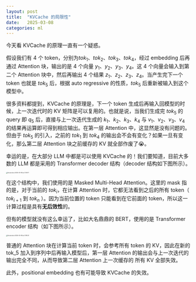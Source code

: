```yaml
---
layout: post
title:  "KVCache 的局限性"
date:   2025-03-08
categories: ml
---
```


今天看 KVCache 的原理一直有一个疑惑。

假设我们有 4 个 token，分别为$tok_1$、$tok_2$、$tok_3$、$tok_4$，经过 embedding 后再通过 Attention 块，输出的是 4 个向量 $y_1$、$y_2$、$y_3$、$y_4$。这 4 个向量会输入到第二个 Attention 块中，然后再输出 4 个结果 $z_1$、$z_2$、$z_3$、$z_4$。当产生完下一个 token 也就是  $tok_5$ 后，根据 auto regressive 的性质，$tok_5$ 后重新被输入到这个模型中。

很多资料都提到，KVCache 的原理是，下一个 token 生成后再输入回模型的时候，上一次迭代时的 KV 矩阵是可以复用的。也就是说，当我们生成完 $tok_5$ 的 query 即 $q_5$ 后，直接与上一次迭代生成的 $k_1$、$k_2$、$k_3$、$k_4$ 与 $v_1$、$v_2$、$v_3$、$v_4$ 的结果再运算即可得到相应输出。在第一层 Attention 中，这显然是没有问题的。但由于 $tok_5$ 的引入，之前的 $tok_1$ 到 $tok_4$ 的输出会不会有变化？如果一旦有变化，那么第二层 Attention 块之前缓存的 KV 就全部作废了😭。

幸运的是，在大部分 LLM 中都是可以使用 KVCache 的！我们要知道，目前大多数的 LLM 都是采用的 Transformer decoder 结构（decoder 结构如下图所示）。

<img src="https://lingsongfeng.github.io/static/Screenshot 2025-03-08 at 21.09.11.png" alt="Screenshot 2025-03-08 at 21.09.11" style="zoom: 25%;" />

在这个结构中，我们使用的是 Masked Multi-Head Attention。这里的 mask 指的是，对于当前的 $tok_i$，在计算 Attention 时，它都无法看到之后的所有 token（ $tok_{i+1}$ 到 $tok_n$ ）。因为当前位置的 token 只能看到在它前面的 token，所以这一计算过程是具有**无后效性**的。

但有的模型就没有这么幸运了，比如大名鼎鼎的 BERT，使用的是 Transformer encoder 结构（如下图所示）。

<img src="https://lingsongfeng.github.io/static/Screenshot 2025-03-08 at 21.18.33.png" alt="Screenshot 2025-03-08 at 21.18.33" style="zoom:25%;" />

普通的 Attention 块在计算当前 token 时，会参考所有 token 的 KV，因此在新的 tok_5 加入到序列中后再输入模型后，第一层 Attention 的输出会与上一次迭代的输出完全不同，从而导致第二层 Attention 上一次缓存的 所有 KV 全部失效。

此外，positional embedding 也有可能导致 KVCache 的失效。